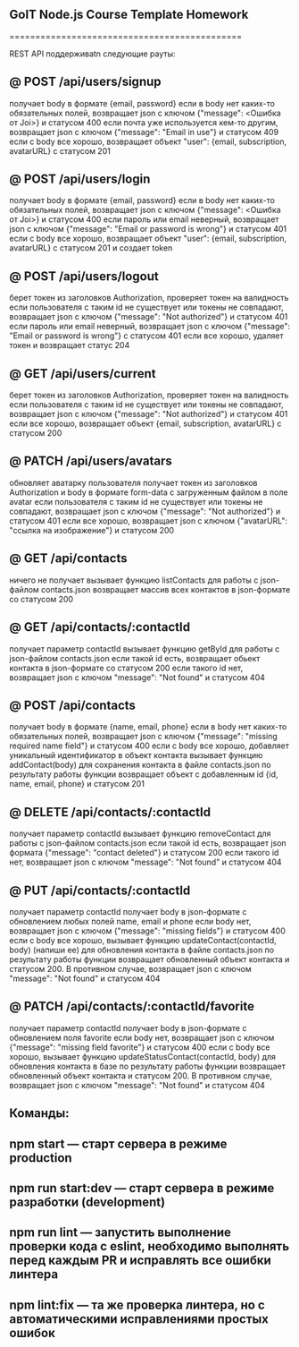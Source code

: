 ## GoIT Node.js Course Template Homework

=============================================

REST API поддерживаtn следующие рауты:

## @ POST /api/users/signup

получает body в формате {email, password}
если в body нет каких-то обязательных полей, возвращает json с ключом {"message": <Ошибка от Joi>} и статусом 400
если почта уже используется кем-то другим, возвращает json с ключом {"message": "Email in use"} и статусом 409
если с body все хорошо, возвращает объект "user": {email, subscription, avatarURL} с статусом 201

## @ POST /api/users/login
получает body в формате {email, password}
если в body нет каких-то обязательных полей, возвращает json с ключом {"message": <Ошибка от Joi>} и статусом 400
если пароль или email неверный, возвращает json с ключом {"message": "Email or password is wrong"} и статусом 401
если с body все хорошо, возвращает объект "user": {email, subscription, avatarURL} с статусом 201 и создает token

## @ POST /api/users/logout
берет токен из заголовков Authorization, проверяет токен на валидность
если пользователя с таким id не существует или токены не совпадают, возвращает json с ключом {"message": "Not authorized"} и статусом 401
если пароль или email неверный, возвращает json с ключом {"message": "Email or password is wrong"} с статусом 401
если все хорошо, удаляет токен и возвращает статус 204

## @ GET /api/users/current
берет токен из заголовков Authorization, проверяет токен на валидность
если пользователя с таким id не существует или токены не совпадают, возвращает json с ключом {"message": "Not authorized"} и статусом 401
если все хорошо, возвращает объект {email, subscription, avatarURL} с статусом 200

## @ PATCH /api/users/avatars
обновляет аватарку пользователя
получает токен из заголовков Authorization и body в формате form-data с загруженным файлом в поле avatar
если пользователя с таким id не существует или токены не совпадают, возвращает json с ключом {"message": "Not authorized"} и статусом 401
если все хорошо, возвращает json с ключом {"avatarURL": "ссылка на изображение"} и статусом 200

## @ GET /api/contacts
ничего не получает
вызывает функцию listContacts для работы с json-файлом contacts.json
возвращает массив всех контактов в json-формате со статусом 200

## @ GET /api/contacts/:contactId
получает параметр contactId
вызывает функцию getById для работы с json-файлом contacts.json
если такой id есть, возвращает обьект контакта в json-формате со статусом 200
если такого id нет, возвращает json с ключом "message": "Not found" и статусом 404

## @ POST /api/contacts
получает body в формате {name, email, phone}
если в body нет каких-то обязательных полей, возвращает json с ключом {"message": "missing required name field"} и статусом 400
если с body все хорошо, добавляет уникальный идентификатор в объект контакта
вызывает функцию addContact(body) для сохранения контакта в файле contacts.json
по результату работы функции возвращает объект с добавленным id {id, name, email, phone} и статусом 201

## @ DELETE /api/contacts/:contactId
получает параметр contactId
вызывает функцию removeContact для работы с json-файлом contacts.json
если такой id есть, возвращает json формата {"message": "contact deleted"} и статусом 200
если такого id нет, возвращает json с ключом "message": "Not found" и статусом 404

## @ PUT /api/contacts/:contactId
получает параметр contactId
получает body в json-формате c обновлением любых полей name, email и phone
если body нет, возвращает json с ключом {"message": "missing fields"} и статусом 400
если с body все хорошо, вызывает функцию updateContact(contactId, body) (напиши ее) для обновления контакта в файле contacts.json
по результату работы функции возвращает обновленный объект контакта и статусом 200. В противном случае, возвращает json с ключом "message": "Not found" и статусом 404

## @ PATCH /api/contacts/:contactId/favorite
получает параметр contactId
получает body в json-формате c обновлением поля favorite
если body нет, возвращает json с ключом {"message": "missing field favorite"} и статусом 400
если с body все хорошо, вызывает функцию updateStatusContact(contactId, body) для обновления контакта в базе
по результату работы функции возвращает обновленный объект контакта и статусом 200. В противном случае, возвращает json с ключом "message": "Not found" и статусом 404

## Команды:
## npm start — старт сервера в режиме production
## npm run start:dev — старт сервера в режиме разработки (development)
## npm run lint — запустить выполнение проверки кода с eslint, необходимо выполнять перед каждым PR и исправлять все ошибки линтера
## npm lint:fix — та же проверка линтера, но с автоматическими исправлениями простых ошибок
